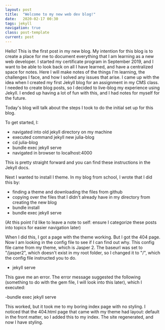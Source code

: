 ```yaml
---
layout: post
title:  "Welcome to my new web dev blog!"
date:   2020-02-17 00:30
tags: jekyll 
navigation: true
class: post-template
current: post
---
```


Hello!  This is the first post in my new blog. My intention for this blog is to create a place for me to document everything that I am learning as a new web developer. I started my certificate program in September 2019, and I want to be able to look back on all I have learned, and have a centralized space for notes. Here I will make notes of the things I'm learning, the challenges I face, and how I solved any issues that arise. I came up with the idea when I created my first Jekyll blog for an assignment in my CMS class. I needed to create blog posts, so I decided to live-blog my experience using Jekyll. I ended up having a lot of fun with this, and I had notes for myself for the future.

Today's blog will talk about the steps I took to do the initial set up for this blog.

To get started, I:
- navigated into old jekyll directory on my machine
- executed command jekyll new julia-blog
- cd julia-blog
- bundle exec jekyll serve 
- navigated in browser to localhost:4000

This is pretty straight forward and you can find these instructions in the Jekyll docs.

Next I wanted to install I theme. In my blog from school, I wrote that I did this by:

- finding a theme and downloading the files from github
- copying over the files that I didn't already have in my directory from creating the new blog
- bundle install
- bundle exec jekyll serve

(At this point I'd like to leave a note to self: ensure I categorize these posts into topics for easier navigation later)

When I did this, I got a page with the theme working. But I got the 404 page. Now I am looking in the config file to see if I can find out why. This config file came from my theme, which is Jasper 2.  The baseurl was set to "/jasper2", which doesn't exist in my root folder, so I changed it to "/", which the config file instructed you to do. 

- jekyll serve

This gave me an error. The error message suggested the following (something to do with the gem file, I will look into this later), which I executed:

-bundle exec jekyll serve

This worked, but it took me to my boring index page with no styling. I noticed that the 404.html page that came with my theme had layout: default in the front matter, so I added this to my index. The site regenerated, and now I have styling.